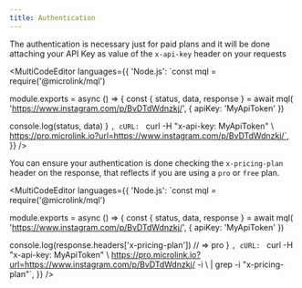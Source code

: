 ```yaml
---
title: Authentication
---
```


The authentication is necessary just for paid plans and it will be done attaching your API Key as value of the `x-api-key` header on your requests

<MultiCodeEditor languages={{
  'Node.js': `const mql = require('@microlink/mql')
 
module.exports = async () => {
  const { status, data, response } = await mql(
    'https://www.instagram.com/p/BvDTdWdnzkj/', { 
      apiKey: 'MyApiToken' 
    })
  
  console.log(status, data)
}
  `,
  cURL: `
curl -H "x-api-key: MyApiToken" \\
https://pro.microlink.io?url=https://www.instagram.com/p/BvDTdWdnzkj/`, 
  }} 
/>


You can ensure your authentication is done checking the `x-pricing-plan` header on the response, that reflects if you are using a `pro` or `free` plan.

<MultiCodeEditor languages={{
  'Node.js': `const mql = require('@microlink/mql')
 
module.exports = async () => {
  const { status, data, response } = await mql(
    'https://www.instagram.com/p/BvDTdWdnzkj/', { 
      apiKey: 'MyApiToken' 
    })
  
  console.log(response.headers['x-pricing-plan']) // => pro
}
  `,
  cURL: `
curl -H "x-api-key: MyApiToken" \\
https://pro.microlink.io?url=https://www.instagram.com/p/BvDTdWdnzkj/ -i \\
| grep -i "x-pricing-plan"`, 
  }} 
/>
